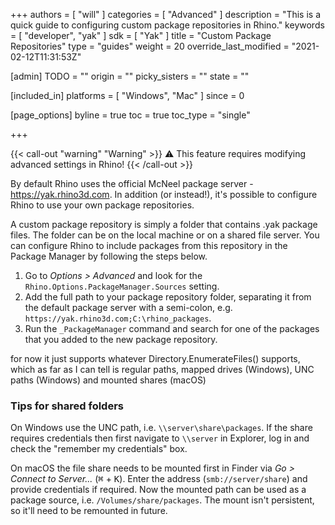 +++
authors = [ "will" ]
categories = [ "Advanced" ]
description = "This is a quick guide to configuring custom package repositories in Rhino."
keywords = [ "developer", "yak" ]
sdk = [ "Yak" ]
title = "Custom Package Repositories"
type = "guides"
weight = 20
override_last_modified = "2021-02-12T11:31:53Z"

[admin]
TODO = ""
origin = ""
picky_sisters = ""
state = ""

[included_in]
platforms = [ "Windows", "Mac" ]
since = 0

[page_options]
byline = true
toc = true
toc_type = "single"

+++

{{< call-out "warning" "Warning" >}}
⚠️ This feature requires modifying advanced settings in Rhino!
{{< /call-out >}}

By default Rhino uses the official McNeel package server - https://yak.rhino3d.com. In addition (or instead!), it's possible to configure Rhino to use your own package repositories.

A custom package repository is simply a folder that contains .yak package files. The folder can be on the local machine or on a shared file server. You can configure Rhino to include packages from this repository in the Package Manager by following the steps below.


1. Go to _Options > Advanced_ and look for the `Rhino.Options.PackageManager.Sources` setting.
1. Add the full path to your package repository folder, separating it from the default package server with a semi-colon, e.g. `https://yak.rhino3d.com;C:\rhino_packages`.
1. Run the `_PackageManager` command and search for one of the packages that you added to the new package repository.

for now it just supports whatever Directory.EnumerateFiles() supports, which as far as I can tell is regular paths, mapped drives (Windows), UNC paths (Windows) and mounted shares (macOS)

### Tips for shared folders

On Windows use the UNC path, i.e. `\\server\share\packages`. If the share requires credentials then first navigate to `\\server` in Explorer, log in and check the "remember my credentials" box.

On macOS the file share needs to be mounted first in Finder via _Go > Connect to Server..._ (<kbd>⌘</kbd> + <kbd>K</kbd>). Enter the address (`smb://server/share`) and provide credentials if required. Now the mounted path can be used as a package source, i.e. `/Volumes/share/packages`. The mount isn't persistent, so it'll need to be remounted in future.
